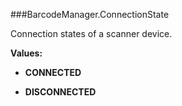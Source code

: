###BarcodeManager.ConnectionState

Connection states of a scanner device.

**Values:**

* **CONNECTED**

* **DISCONNECTED**

